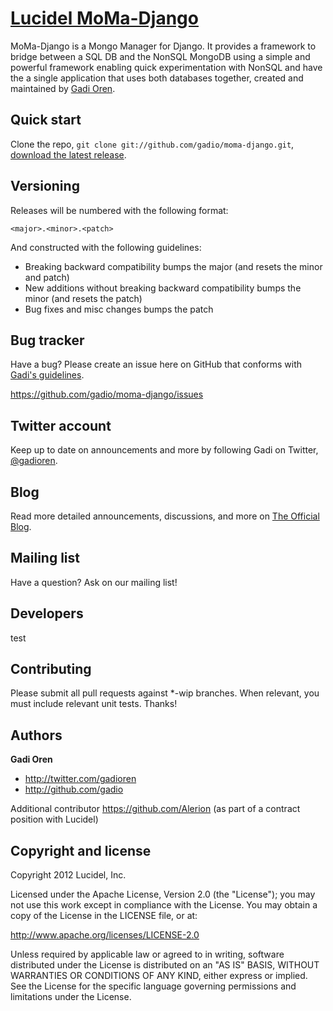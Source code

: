 [Lucidel MoMa-Django](http://twitter.github.com/gadio/moma-django) 
=================

MoMa-Django is a Mongo Manager for Django. It provides a framework to bridge between a SQL DB and the NonSQL MongoDB using a simple and powerful framework enabling quick experimentation with NonSQL and have the a single application that uses both databases together, created and maintained by [Gadi Oren](http://twitter.com/gadioren).



Quick start
-----------

Clone the repo, `git clone git://github.com/gadio/moma-django.git`, [download the latest release](https://github.com/).



Versioning
----------

Releases will be numbered with the following format:

`<major>.<minor>.<patch>`

And constructed with the following guidelines:

* Breaking backward compatibility bumps the major (and resets the minor and patch)
* New additions without breaking backward compatibility bumps the minor (and resets the patch)
* Bug fixes and misc changes bumps the patch



Bug tracker
-----------

Have a bug? Please create an issue here on GitHub that conforms with [Gadi's guidelines](https://github.com/).

https://github.com/gadio/moma-django/issues



Twitter account
---------------

Keep up to date on announcements and more by following Gadi on Twitter, [@gadioren](http://twitter.com/gadioren).



Blog
----

Read more detailed announcements, discussions, and more on [The Official Blog](http://blog.gadioren.com).



Mailing list
------------

Have a question? Ask on our mailing list!



Developers
----------

test



Contributing
------------

Please submit all pull requests against *-wip branches. When relevant, you must include relevant unit tests. Thanks!



Authors
-------

**Gadi Oren**

+ http://twitter.com/gadioren
+ http://github.com/gadio

Additional contributor https://github.com/Alerion (as part of a contract position with Lucidel)


Copyright and license
---------------------

Copyright 2012 Lucidel, Inc.

Licensed under the Apache License, Version 2.0 (the "License");
you may not use this work except in compliance with the License.
You may obtain a copy of the License in the LICENSE file, or at:

   http://www.apache.org/licenses/LICENSE-2.0

Unless required by applicable law or agreed to in writing, software
distributed under the License is distributed on an "AS IS" BASIS,
WITHOUT WARRANTIES OR CONDITIONS OF ANY KIND, either express or implied.
See the License for the specific language governing permissions and
limitations under the License.
